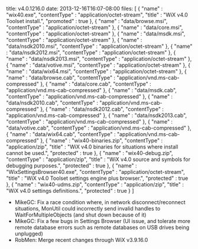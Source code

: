 title: v4.0.1216.0
date: 2013-12-16T16:07-08:00
files: [
  { "name" : "wix40.exe", "contentType" : "application/octet-stream", "title" : "WiX v4.0 Toolset install.", "promoted" : true },
  { "name" : "data/browse.msi", "contentType" : "application/octet-stream" },
  { "name" : "data/core.msi", "contentType" : "application/octet-stream" },
  { "name" : "data/msdk.msi", "contentType" : "application/octet-stream" },
  { "name" : "data/nsdk2010.msi", "contentType" : "application/octet-stream" },
  { "name" : "data/nsdk2012.msi", "contentType" : "application/octet-stream" },
  { "name" : "data/nsdk2013.msi", "contentType" : "application/octet-stream" },
  { "name" : "data/votive.msi", "contentType" : "application/octet-stream" },
  { "name" : "data/wix64.msi", "contentType" : "application/octet-stream" },
  { "name" : "data/browse.cab", "contentType" : "application/vnd.ms-cab-compressed" },
  { "name" : "data/core.cab", "contentType" : "application/vnd.ms-cab-compressed" },
  { "name" : "data/msdk.cab", "contentType" : "application/vnd.ms-cab-compressed" },
  { "name" : "data/nsdk2010.cab", "contentType" : "application/vnd.ms-cab-compressed" },
  { "name" : "data/nsdk2012.cab", "contentType" : "application/vnd.ms-cab-compressed" },
  { "name" : "data/nsdk2013.cab", "contentType" : "application/vnd.ms-cab-compressed" },
  { "name" : "data/votive.cab", "contentType" : "application/vnd.ms-cab-compressed" },
  { "name" : "data/wix64.cab", "contentType" : "application/vnd.ms-cab-compressed" },
  { "name" : "wix40-binaries.zip", "contentType" : "application/zip", "title" : "WiX v4.0 binaries for situations where install cannot be used.", "protected" : true },
  { "name" : "wix40-debug.zip", "contentType" : "application/zip", "title" : "WiX v4.0 source and symbols for debugging purposes.", "protected" : true },
  { "name" : "WixSettingsBrowser40.exe", "contentType" : "application/octet-stream", "title" : "WiX v4.0 Toolset settings engine plus browser.", "protected" : true },
  { "name" : "wix40-udms.zip", "contentType" : "application/zip", "title" : "WiX v4.0 settings definitions.", "protected" : true }
 ]

* MikeGC: Fix a race condition where, in network disconnect/reconnect situations, MonUtil could incorrectly send invalid handles to WaitForMultipleObjects (and shut down because of it)
* MikeGC: Fix a few bugs in Settings Browser (UI issue, and tolerate more remote database errors such as remote databases on USB drives being unplugged)
* RobMen: Merge recent changes through WiX v3.9.16.0